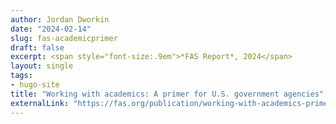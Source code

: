 ```yaml
---
author: Jordan Dworkin
date: "2024-02-14"
slug: fas-academicprimer
draft: false
excerpt: <span style="font-size:.9em">*FAS Report*, 2024</span>
layout: single
tags:
- hugo-site
title: "Working with academics: A primer for U.S. government agencies"
externalLink: "https://fas.org/publication/working-with-academics-primer/"
---
```

